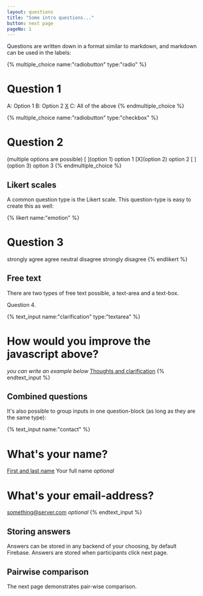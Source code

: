 ```yaml
---
layout: questions
title: "Some intro questions..."
button: next page
pageNo: 1
---
```

Questions are written down in a format similar to markdown, and markdown can be used in the labels:

{% multiple_choice name:"radiobutton" type:"radio" %}
# Question 1

[ ](answerA) A: Option 1
[](answerB) B: Option 2
[X](allAbove) C: All of the above
{% endmultiple_choice %}


{% multiple_choice name:"radiobutton" type:"checkbox" %}
# Question 2
(multiple options are possible)
[ ](option 1) option 1
[X](option 2) option 2
[ ](option 3) option 3
{% endmultiple_choice %}

## Likert scales
A common question type is the Likert scale. This question-type is easy to create this as well:

{% likert name:"emotion" %}
# Question 3
[ ](str_agree) strongly agree
[](agree) agree
[](neutral) neutral
[](disagree) disagree
[](str_disagree) strongly disagree
{% endlikert %}

## Free text
There are two types of free text possible, a text-area and a text-box.

Question 4.


{% text_input name:"clarification" type:"textarea" %}
# How would you improve the javascript above?
_you can write an example below_
[Thoughts and clarification](clarification)
{% endtext_input %}

## Combined questions
It's also possible to group inputs in one question-block (as long as they are the same type):

{% text_input name:"contact" %}
# What's your name?
[First and last name](name) Your full name _optional_

# What's your email-address?
[something@server.com](email) _optional_
{% endtext_input %}

## Storing answers
Answers can be stored in any backend of your choosing, by default Firebase. Answers are stored when participants click next page.

## Pairwise comparison
The next page demonstrates pair-wise comparison.

